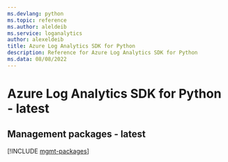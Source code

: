 ```yaml
---
ms.devlang: python
ms.topic: reference
ms.author: aleldeib
ms.service: loganalytics
author: alexeldeib
title: Azure Log Analytics SDK for Python
description: Reference for Azure Log Analytics SDK for Python
ms.data: 08/08/2022
---
```

# Azure Log Analytics SDK for Python - latest

## Management packages - latest
[!INCLUDE [mgmt-packages](log-analytics-mgmt-index.md)]
